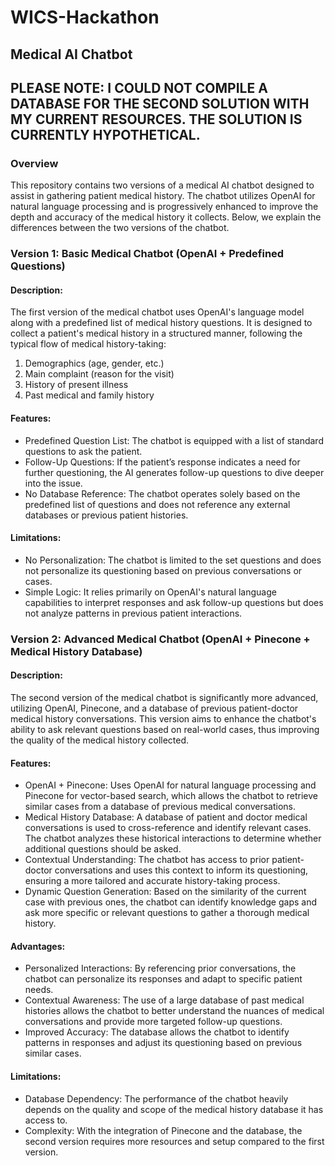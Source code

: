 # WICS-Hackathon

## Medical AI Chatbot
## PLEASE NOTE: I COULD NOT COMPILE A DATABASE FOR THE SECOND SOLUTION WITH MY CURRENT RESOURCES. THE SOLUTION IS CURRENTLY HYPOTHETICAL.

### Overview
This repository contains two versions of a medical AI chatbot designed to assist in gathering patient medical history. The chatbot utilizes OpenAI for natural language processing and is progressively enhanced to improve the depth and accuracy of the medical history it collects. Below, we explain the differences between the two versions of the chatbot.

### Version 1: Basic Medical Chatbot (OpenAI + Predefined Questions)
#### Description:
The first version of the medical chatbot uses OpenAI's language model along with a predefined list of medical history questions. It is designed to collect a patient's medical history in a structured manner, following the typical flow of medical history-taking:

1. Demographics (age, gender, etc.)
2. Main complaint (reason for the visit)
3. History of present illness
4. Past medical and family history

#### Features:
- Predefined Question List: The chatbot is equipped with a list of standard questions to ask the patient.
- Follow-Up Questions: If the patient’s response indicates a need for further questioning, the AI generates follow-up questions to dive deeper into the issue.
- No Database Reference: The chatbot operates solely based on the predefined list of questions and does not reference any external databases or previous patient histories.
#### Limitations:
- No Personalization: The chatbot is limited to the set questions and does not personalize its questioning based on previous conversations or cases.
- Simple Logic: It relies primarily on OpenAI's natural language capabilities to interpret responses and ask follow-up questions but does not analyze patterns in previous patient interactions.

### Version 2: Advanced Medical Chatbot (OpenAI + Pinecone + Medical History Database)
#### Description:
The second version of the medical chatbot is significantly more advanced, utilizing OpenAI, Pinecone, and a database of previous patient-doctor medical history conversations. This version aims to enhance the chatbot's ability to ask relevant questions based on real-world cases, thus improving the quality of the medical history collected.

#### Features:
- OpenAI + Pinecone: Uses OpenAI for natural language processing and Pinecone for vector-based search, which allows the chatbot to retrieve similar cases from a database of previous medical conversations.
- Medical History Database: A database of patient and doctor medical conversations is used to cross-reference and identify relevant cases. The chatbot analyzes these historical interactions to determine whether additional questions should be asked.
- Contextual Understanding: The chatbot has access to prior patient-doctor conversations and uses this context to inform its questioning, ensuring a more tailored and accurate history-taking process.
- Dynamic Question Generation: Based on the similarity of the current case with previous ones, the chatbot can identify knowledge gaps and ask more specific or relevant questions to gather a thorough medical history.

#### Advantages:
- Personalized Interactions: By referencing prior conversations, the chatbot can personalize its responses and adapt to specific patient needs.
- Contextual Awareness: The use of a large database of past medical histories allows the chatbot to better understand the nuances of medical conversations and provide more targeted follow-up questions.
- Improved Accuracy: The database allows the chatbot to identify patterns in responses and adjust its questioning based on previous similar cases.

#### Limitations:
- Database Dependency: The performance of the chatbot heavily depends on the quality and scope of the medical history database it has access to.
- Complexity: With the integration of Pinecone and the database, the second version requires more resources and setup compared to the first version.
